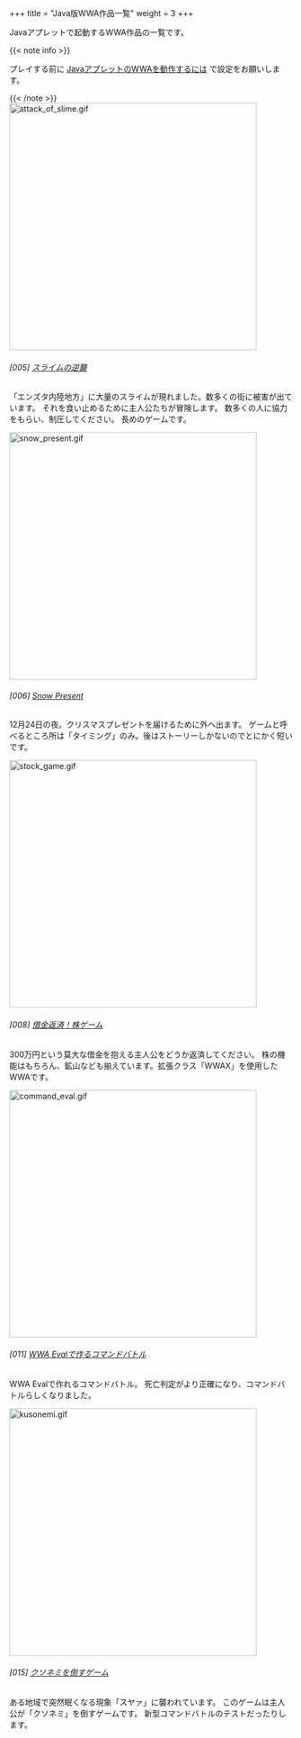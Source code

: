 +++
title = "Java版WWA作品一覧"
weight = 3
+++

Javaアプレットで起動するWWA作品の一覧です。

{{< note info >}}
  <p>プレイする前に <a href="java_setting.html">JavaアプレットのWWAを動作するには</a> で設定をお願いします。</p>
{{< /note >}}

<div class="intro">
  <img src="scr/attack_of_slime.gif" alt="attack_of_slime.gif" class="intros is-icon" width="440" height="440">
  <section class="intros is-description">
    <h6 class="intros-title">[005] <a href="attack_of_slime/">スライムの逆襲</a></h6>
    <p>「エンズタ内陸地方」に大量のスライムが現れました。数多くの街に被害が出ています。 それを食い止めるために主人公たちが冒険します。 数多くの人に協力をもらい、制圧してください。 長めのゲームです。</p>
  </section>
</div>
<div class="intro">
  <img src="scr/snow_present.gif" alt="snow_present.gif" class="intros is-icon" width="440" height="440">
  <section class="intros is-description">
    <h6 class="intros-title">[006] <a href="snow_present.html">Snow Present</a></h6>
    <p>12月24日の夜。クリスマスプレゼントを届けるために外へ出ます。 ゲームと呼べるところ所は「タイミング」のみ。後はストーリーしかないのでとにかく短いです。</p>
  </section>
</div>
<div class="intro">
  <img src="scr/stock_game.gif" alt="stock_game.gif" class="intros is-icon" width="440" height="440">
  <section class="intros is-description">
    <h6 class="intros-title">[008] <a href="wwax/stock_game.html">借金返済！株ゲーム</a></h6>
    <p>300万円という莫大な借金を抱える主人公をどうか返済してください。 株の機能はもちろん、鉱山なども揃えています。拡張クラス「WWAX」を使用したWWAです。</p>
  </section>
</div>
<div class="intro">
  <img src="scr/command_eval.gif" alt="command_eval.gif" class="intros is-icon" width="440" height="440">
  <section class="intros is-description">
    <h6 class="intros-title">[011] <a href="command_eval.html">WWA Evalで作るコマンドバトル</a></h6>
    <p>WWA Evalで作れるコマンドバトル。 死亡判定がより正確になり、コマンドバトルらしくなりました。</p>
  </section>
</div>
<div class="intro">
  <img src="scr/kusonemi.gif" alt="kusonemi.gif" class="intros is-icon" width="440" height="440">
  <section class="intros is-description">
    <h6 class="intros-title">[015] <a href="kusonemi.html">クソネミを倒すゲーム</a></h6>
    <p>ある地域で突然眠くなる現象「スヤァ」に襲われています。 このゲームは主人公が「クソネミ」を倒すゲームです。 新型コマンドバトルのテストだったりします。</p>
  </section>
</div>